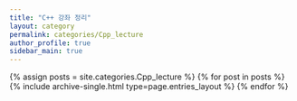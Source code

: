 ```yaml
---
title: "C++ 강좌 정리"
layout: category
permalink: categories/Cpp_lecture
author_profile: true
sidebar_main: true
---
```



{% assign posts = site.categories.Cpp_lecture %}
{% for post in posts %} {% include archive-single.html type=page.entries_layout %} {% endfor %}
